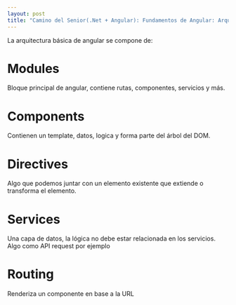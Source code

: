 ```yaml
---
layout: post
title: "Camino del Senior(.Net + Angular): Fundamentos de Angular: Arquitectura básica de Angular"
---
```

La arquitectura básica de angular se compone de:<!--more-->
# Modules
Bloque principal de angular, contiene rutas, componentes, servicios y más.
# Components
Contienen un template, datos, logica y forma parte del árbol del DOM.
# Directives
Algo que podemos juntar con un elemento existente que extiende o transforma el elemento.
# Services
Una capa de datos, la lógica no debe estar relacionada en los servicios. Algo como API request por ejemplo
# Routing
Renderiza un componente en base a la URL